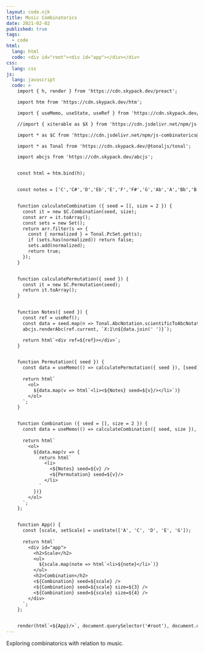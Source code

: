 ```yaml
---
layout: code.njk
title: Music Combinatorics
date: 2021-02-02
published: true
tags:
  - code
html:
  lang: html
  code: <div id="root"><div id="app"></div></div>
css:
  lang: css
js:
  lang: javascript
  code: >
    import { h, render } from 'https://cdn.skypack.dev/preact';

    import htm from 'https://cdn.skypack.dev/htm';

    import { useMemo, useState, useRef } from 'https://cdn.skypack.dev/preact/hooks';

    //import { xiterable as $X } from 'https://cdn.jsdelivr.net/npm/js-xiterable@0.0.3/xiterable.min.js';

    import * as $C from 'https://cdn.jsdelivr.net/npm/js-combinatorics@1.4.5/combinatorics.js';

    import * as Tonal from 'https://cdn.skypack.dev/@tonaljs/tonal';

    import abcjs from 'https://cdn.skypack.dev/abcjs';


    const html = htm.bind(h);


    const notes = ['C','C#','D','Eb','E','F','F#','G','Ab','A','Bb','B'];


    function calculateCombination ({ seed = [], size = 2 }) {
      const it = new $C.Combination(seed, size);
      const arr = it.toArray();
      const sets = new Set();
      return arr.filter(s => {
        const { normalized } = Tonal.PcSet.get(s);
        if (sets.has(normalized)) return false;
        sets.add(normalized);
        return true;
      });
    }


    function calculatePermutation({ seed }) {
      const it = new $C.Permutation(seed);
      return it.toArray();
    }


    function Notes({ seed }) {
      const ref = useRef();
      const data = seed.map(n => Tonal.AbcNotation.scientificToAbcNotation(`${n}4`));
      abcjs.renderAbc(ref.current, `X:1\n${data.join(' ')}`);

      return html`<div ref=${ref}></div>`;
    }


    function Permutation({ seed }) {
      const data = useMemo(() => calculatePermutation({ seed }), [seed]); 
     
      return html`
        <ol>
          ${data.map(v => html`<li><${Notes} seed=${v}/></li>`)}
        </ol>
      `;
    }


    function Combination ({ seed = [], size = 2 }) {
      const data = useMemo(() => calculateCombination({ seed, size }), [seed, size]);
      
      return html`
        <ol>
          ${data.map(v => {
            return html`
              <li>
                <${Notes} seed=${v} />
                <${Permutation} seed=${v}/>
              </li>
            `
          })}
        </ol>
      `;
    };


    function App() {
      const [scale, setScale] = useState(['A', 'C', 'D', 'E', 'G']);
        
      return html`
        <div id="app">
          <h2>Scale</h2>
          <ul>
            ${scale.map(note => html`<li>${note}</li>`)}
          </ul>
          <h2>Combination</h2>
          <${Combination} seed=${scale} />
          <${Combination} seed=${scale} size=${3} />
          <${Combination} seed=${scale} size=${4} />
        </div>
      `;
    };


    render(html`<${App}/>`, document.querySelector('#root'), document.querySelector('#app'));
---
```

Exploring combinatorics with relation to music.